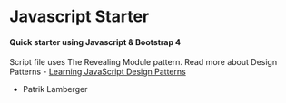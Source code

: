# Javascript Starter
#### Quick starter using Javascript & Bootstrap 4
Script file uses The Revealing Module pattern.
Read more about Design Patterns - [Learning JavaScript Design Patterns](https://addyosmani.com/resources/essentialjsdesignpatterns/book/#revealingmodulepatternjavascript)

- Patrik Lamberger
